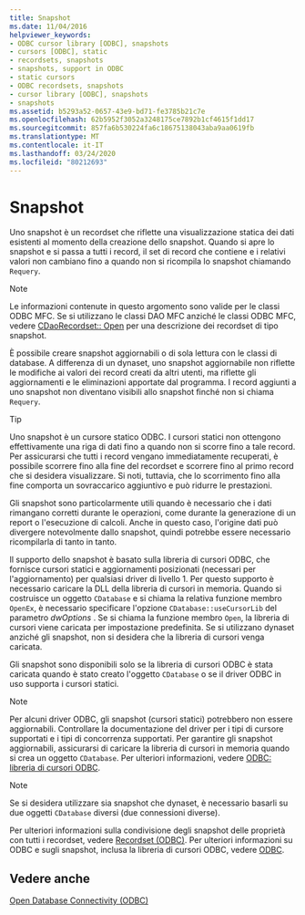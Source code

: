 ```yaml
---
title: Snapshot
ms.date: 11/04/2016
helpviewer_keywords:
- ODBC cursor library [ODBC], snapshots
- cursors [ODBC], static
- recordsets, snapshots
- snapshots, support in ODBC
- static cursors
- ODBC recordsets, snapshots
- cursor library [ODBC], snapshots
- snapshots
ms.assetid: b5293a52-0657-43e9-bd71-fe3785b21c7e
ms.openlocfilehash: 62b5952f3052a3248175ce7892b1cf4615f1dd17
ms.sourcegitcommit: 857fa6b530224fa6c18675138043aba9aa0619fb
ms.translationtype: MT
ms.contentlocale: it-IT
ms.lasthandoff: 03/24/2020
ms.locfileid: "80212693"
---
```

# <a name="snapshot"></a>Snapshot

Uno snapshot è un recordset che riflette una visualizzazione statica dei dati esistenti al momento della creazione dello snapshot. Quando si apre lo snapshot e si passa a tutti i record, il set di record che contiene e i relativi valori non cambiano fino a quando non si ricompila lo snapshot chiamando `Requery`.

> [!NOTE]
>  Le informazioni contenute in questo argomento sono valide per le classi ODBC MFC. Se si utilizzano le classi DAO MFC anziché le classi ODBC MFC, vedere [CDaoRecordset:: Open](../../mfc/reference/cdaorecordset-class.md#open) per una descrizione dei recordset di tipo snapshot.

È possibile creare snapshot aggiornabili o di sola lettura con le classi di database. A differenza di un dynaset, uno snapshot aggiornabile non riflette le modifiche ai valori dei record creati da altri utenti, ma riflette gli aggiornamenti e le eliminazioni apportate dal programma. I record aggiunti a uno snapshot non diventano visibili allo snapshot finché non si chiama `Requery`.

> [!TIP]
>  Uno snapshot è un cursore statico ODBC. I cursori statici non ottengono effettivamente una riga di dati fino a quando non si scorre fino a tale record. Per assicurarsi che tutti i record vengano immediatamente recuperati, è possibile scorrere fino alla fine del recordset e scorrere fino al primo record che si desidera visualizzare. Si noti, tuttavia, che lo scorrimento fino alla fine comporta un sovraccarico aggiuntivo e può ridurre le prestazioni.

Gli snapshot sono particolarmente utili quando è necessario che i dati rimangano corretti durante le operazioni, come durante la generazione di un report o l'esecuzione di calcoli. Anche in questo caso, l'origine dati può divergere notevolmente dallo snapshot, quindi potrebbe essere necessario ricompilarla di tanto in tanto.

Il supporto dello snapshot è basato sulla libreria di cursori ODBC, che fornisce cursori statici e aggiornamenti posizionati (necessari per l'aggiornamento) per qualsiasi driver di livello 1. Per questo supporto è necessario caricare la DLL della libreria di cursori in memoria. Quando si costruisce un oggetto `CDatabase` e si chiama la relativa funzione membro `OpenEx`, è necessario specificare l'opzione `CDatabase::useCursorLib` del parametro *dwOptions* . Se si chiama la funzione membro `Open`, la libreria di cursori viene caricata per impostazione predefinita. Se si utilizzano dynaset anziché gli snapshot, non si desidera che la libreria di cursori venga caricata.

Gli snapshot sono disponibili solo se la libreria di cursori ODBC è stata caricata quando è stato creato l'oggetto `CDatabase` o se il driver ODBC in uso supporta i cursori statici.

> [!NOTE]
>  Per alcuni driver ODBC, gli snapshot (cursori statici) potrebbero non essere aggiornabili. Controllare la documentazione del driver per i tipi di cursore supportati e i tipi di concorrenza supportati. Per garantire gli snapshot aggiornabili, assicurarsi di caricare la libreria di cursori in memoria quando si crea un oggetto `CDatabase`. Per ulteriori informazioni, vedere [ODBC: libreria di cursori ODBC](../../data/odbc/odbc-the-odbc-cursor-library.md).

> [!NOTE]
>  Se si desidera utilizzare sia snapshot che dynaset, è necessario basarli su due oggetti `CDatabase` diversi (due connessioni diverse).

Per ulteriori informazioni sulla condivisione degli snapshot delle proprietà con tutti i recordset, vedere [Recordset (ODBC)](../../data/odbc/recordset-odbc.md). Per ulteriori informazioni su ODBC e sugli snapshot, inclusa la libreria di cursori ODBC, vedere [ODBC](../../data/odbc/odbc-basics.md).

## <a name="see-also"></a>Vedere anche

[Open Database Connectivity (ODBC)](../../data/odbc/open-database-connectivity-odbc.md)
